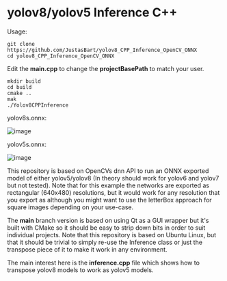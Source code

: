 # yolov8/yolov5 Inference C++

Usage:
```
git clone https://github.com/JustasBart/yolov8_CPP_Inference_OpenCV_ONNX
cd yolov8_CPP_Inference_OpenCV_ONNX
```
Edit the **main.cpp** to change the **projectBasePath** to match your user.
```
mkdir build
cd build
cmake ..
mak
./Yolov8CPPInference
```

yolov8s.onnx:

![image](https://user-images.githubusercontent.com/40023722/217356132-a4cecf2e-2729-4acb-b80a-6559022d7707.png)

yolov5s.onnx:

![image](https://user-images.githubusercontent.com/40023722/217357005-07464492-d1da-42e3-98a7-fc753f87d5e6.png)

This repository is based on OpenCVs dnn API to run an ONNX exported model of either yolov5/yolov8 (In theory should work for yolov6 and yolov7 but not tested). Note that for this example the networks are exported as rectangular (640x480) resolutions, but it would work for any resolution that you export as although you might want to use the letterBox approach for square images depending on your use-case.

The **main** branch version is based on using Qt as a GUI wrapper but it's built with CMake so it should be easy to strip down bits in order to suit individual projects.
Note that this repository is based on Ubuntu Linux, but that it should be trivial to simply re-use the Inference class or just the transpose piece of it to make it work in any environment.

The main interest here is the **inference.cpp** file which shows how to transpose yolov8 models to work as yolov5 models.
